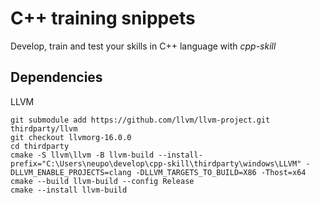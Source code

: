 # C++ training snippets

Develop, train and test your skills in C++ language with *cpp-skill*

## Dependencies

LLVM

```
git submodule add https://github.com/llvm/llvm-project.git thirdparty/llvm
git checkout llvmorg-16.0.0
cd thirdparty
cmake -S llvm\llvm -B llvm-build --install-prefix="C:\Users\neupo\develop\cpp-skill\thirdparty\windows\LLVM" -DLLVM_ENABLE_PROJECTS=clang -DLLVM_TARGETS_TO_BUILD=X86 -Thost=x64
cmake --build llvm-build --config Release
cmake --install llvm-build
```